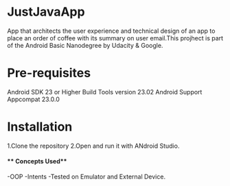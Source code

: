 # **JustJavaApp**

App that architects the user experience and technical design of an app to place an order of coffee with its summary on user email.This projhect is part of the Android Basic Nanodegree by Udacity & Google.

# **Pre-requisites**

Android SDK 23 or Higher Build Tools version 23.02 Android Support Appcompat 23.0.0

# **Installation** 
1.Clone the repository 
2.Open and run it with ANdroid Studio.

#### ** Concepts Used**
-OOP
-Intents
-Tested on Emulator and External Device.
